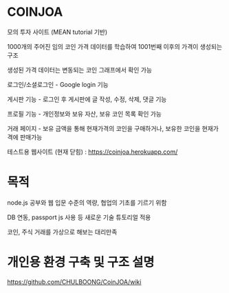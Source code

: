 # COINJOA
모의 투자 사이트 (MEAN tutorial 기반)

1000개의 주어진 임의 코인 가격 데이터를 학습하여 1001번째 이후의 가격이 생성되는 구조

생성된 가격 데이터는 변동되는 코인 그래프에서 확인 가능

로그인/소셜로그인 - Google login 기능

게시판 기능 - 로그인 후 게시판에 글 작성, 수정, 삭제, 댓글 기능

프로필 기능 - 개인정보와 보유 자산, 보유 코인 목록 확인 가능

거래 페이지 - 보유 금액을 통해 현재가격의 코인을 구매하거나, 보유한 코인을 현재가격에 판매가능

테스트용 웹사이트 (현재 닫힘) : https://coinjoa.herokuapp.com/

# 목적
node.js 공부와 웹 입문 수준의 역량, 협업의 기초를 기르기 위함

DB 연동, passport js 사용 등 새로운 기술 튜토리얼 적용

코인, 주식 거래를 가상으로 해보는 대리만족

# 개인용 환경 구축 및 구조 설명
https://github.com/CHULBOONG/CoinJOA/wiki
